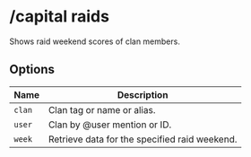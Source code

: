 # /capital raids

Shows raid weekend scores of clan members.

## Options

| Name | Description |
|------|-------------|
| `clan` | Clan tag or name or alias. |
| `user` | Clan by @user mention or ID. |
| `week` | Retrieve data for the specified raid weekend. |

